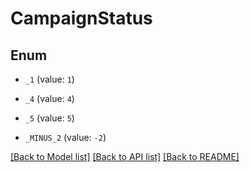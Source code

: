 # CampaignStatus

## Enum


* `_1` (value: `1`)

* `_4` (value: `4`)

* `_5` (value: `5`)

* `_MINUS_2` (value: `-2`)


[[Back to Model list]](../README.md#documentation-for-models) [[Back to API list]](../README.md#documentation-for-api-endpoints) [[Back to README]](../README.md)



